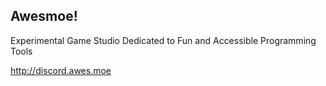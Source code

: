 ## Awesmoe!
Experimental Game Studio Dedicated to Fun and Accessible Programming Tools

http://discord.awes.moe
